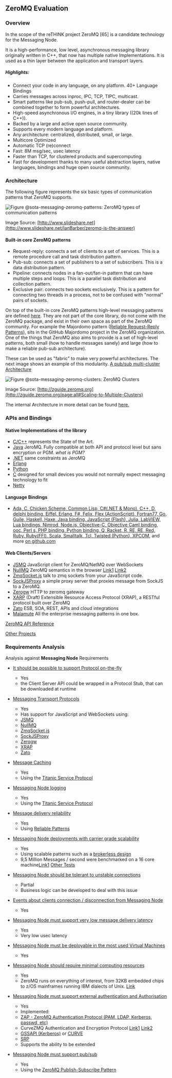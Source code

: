 ZeroMQ Evaluation
-----------------

### Overview

In the scope of the reTHINK project ZeroMQ [65] is a candidate technology for the Messaging Node.

It is a high-performance, low level, asynchronous messaging library originally written in C++, that now has multiple native Implementations. It is used as a thin layer between the application and transport layers.

##### Highlights:

-	Connect your code in any language, on any platform. 40+ Language Bindings
-	Carries messages across inproc, IPC, TCP, TIPC, multicast.
-	Smart patterns like pub-sub, push-pull, and router-dealer can be combined together to form powerful architectures.
-	High-speed asynchronous I/O engines, in a tiny library ((20k lines of C++)).
-	Backed by a large and active open source community.
-	Supports every modern language and platform.
-	Any architecture: centralized, distributed, small, or large.
-	Multicore Optimized
-	Automatic TCP (re)connect
-	Fast: 8M msg/sec, usec latency
-	Faster than TCP, for clustered products and supercomputing
-	Fast for development thanks to many useful abstraction layers, native languages, bindings and huge open source community.

### Architecture

The following figure represents the six basic types of communication patterns that ZeroMQ supports.

![Figure @sota-messaging-zeromq-patterns: ZeroMQ types of communication patterns](zeromq_basic_patterns.png)

Image Source: [http://www.slideshare.net](http://www.slideshare.net/IanBarber/zeromq-is-the-answer)

#### Built-in core ZeroMQ patterns

-	Request-reply: connects a set of clients to a set of services. This is a remote procedure call and task distribution pattern.
-	Pub-sub: connects a set of publishers to a set of subscribers. This is a data distribution pattern.
-	Pipeline: connects nodes in a fan-out/fan-in pattern that can have multiple steps and loops. This is a parallel task distribution and collection pattern.
-	Exclusive pair: connects two sockets exclusively. This is a pattern for connecting two threads in a process, not to be confused with "normal" pairs of sockets.

On top of the built-in core ZeroMQ patterns high-level messaging patterns are defined [here](http://zguide.zeromq.org/page:all). They are not part of the core library, do not come with the ZeroMQ package, and exist in their own space as part of the ZeroMQ community. For example the Majordomo pattern ([Reliable Request-Reply Patterns](http://zguide.zeromq.org/page:all#reliable-request-reply)), sits in the GitHub Majordomo project in the ZeroMQ organization. One of the things that ZeroMQ also aims to provide is a set of high-level patterns, both small (how to handle messages sanely) and large (how to make a reliable pub-sub architecture).

These can be used as "fabric" to make very powerful architectures. The next image shows an example of this modularity. [A pub/sub multi-cluster Architecture](http://zguide.zeromq.org/page:all#Scaling-to-Multiple-Clusters)

![Figure @sota-messaging-zeromq-clusters: ZeroMQ Clusters](zeromq_clusters_example.png)

Image Source: [http://zguide.zeromq.org](http://zguide.zeromq.org/page:all#Scaling-to-Multiple-Clusters)

The internal Architecture in more detail can be found [here.](http://zeromq.org/whitepapers:architecture)

### APIs and Bindings

#### Native Implementations of the library

-	[C/C++](https://github.com/zeromq/libzmq) represents the State of the Art.
-	[Java](https://github.com/zeromq/jeromq) JeroMQ. Fully compatible at both API and protocol level but sans encryption or PGM. *what is PGM?*
-	[.NET](https://github.com/zeromq/netmq) same constraints as JeroMQ
-	[Erlang](https://github.com/zeromq/ezmq)
-	[Python](https://github.com/caedesvvv/zmqproto)
-	[C](https://github.com/zeromq/libzmtp) designed for small devices you would not normally expect messaging technology to fit
-	[Netty](https://github.com/spotify/netty-zmtp)

#### Language Bindings

-	[Ada, C, Chicken Scheme, Common Lisp, C#(.NET & Mono), C++, D, delphi binding, Eiffel, Erlang, F#, Felix, Flex (ActionScript), Fortran77, Go, Guile, Haskell, Haxe, Java binding, JavaScript (Flash), Julia, LabVIEW, Lua bindings, Nimrod, Node.js, Objective-C, Objective Caml binding, ooc, Perl s, PHP binding, Python binding, Q, Racket, R, RE, RE, Red, Ruby, Ruby(FFI), Scala, Smalltalk, Tcl, Twisted (Python), XPCOM](http://zeromq.org/bindings:_start), and more [on github.com](https://github.com/search?utf8=%E2%9C%93&q=zmq&type=Repositories&ref=searchresults)

#### Web Clients/Servers

-	[JSMQ](https://github.com/zeromq/JSMQ) JavaScript client for ZeroMQ/NetMQ over WebSockets
-	[NullMQ](https://github.com/progrium/nullmq) ZeroMQ semantics in the browser [Link1](http://www.slideshare.net/progrium/nullmq-pdx) [Link2](http://avalanche123.com/blog/2012/02/25/interacting-with-zeromq-from-the-browser/)
-	[ZmqSocket.js](http://zeromq.org/bindings%3ajavascript) talk to zmq sockets from your JavaScript code.
-	[SockJSProxy](https://bitbucket.org/vladev/sockjsproxy/) a simple proxy server that proxies message from SockJS to a ZeroMQ.
-	[Zerogw](https://github.com/tailhook/zerogw) HTTP to zeromq gateway
-	[XARP](http://rfc.zeromq.org/spec:40) (Draft) Extensible Resource Access Protocol (XRAP), a RESTful protocol built over ZeroMQ
-	[Zato](https://zato.io/docs/index.html) ESB, SOA, REST, APIs and cloud integrations
-	[Malamute](https://github.com/miska/malamute) All the enterprise messaging patterns in one box.

[ZeroMQ API Reference](http://api.zeromq.org/)

[Other Projects](http://zeromq.org/docs:labs)

### Requirements Analysis

Analysis against **Messaging Node** Requirements

-	[It should be possible to support Protocol on-the-fly](https://github.com/reTHINK-project/core-framework/issues/21)

	-	Yes
	-	the Client Server API could be wrapped in a Protocol Stub, that can be downloaded at runtime

-	[Messaging Transport Protocols](https://github.com/reTHINK-project/core-framework/issues/20)

	-	Yes
	-	Has support for JavaScript and WebSockets using:
	-	[JSMQ](https://github.com/zeromq/JSMQ)
	-	[NullMQ](https://github.com/progrium/nullmq)
	-	[ZmqSocket.js](http://zeromq.org/bindings%3ajavascript)
	-	[SockJSProxy](https://bitbucket.org/vladev/sockjsproxy/)
	-	[Zerogw](https://github.com/tailhook/zerogw)
	-	[XRAP](http://rfc.zeromq.org/spec:40)
	-	[Zato](https://zato.io/docs/index.html)

-	[Message Caching](https://github.com/reTHINK-project/core-framework/issues/19)

	-	Yes
	-	Using the [Titanic Service Protocol](http://rfc.zeromq.org/spec:9)

-	[Messaging Node logging](https://github.com/reTHINK-project/core-framework/issues/18)

	-	Yes
	-	Using the [Titanic Service Protocol](http://rfc.zeromq.org/spec:9)

-	[Message delivery reliability](https://github.com/reTHINK-project/core-framework/issues/17)

	-	Yes
	-	Using [Reliable Patterns](http://zguide.zeromq.org/page:all#Chapter-Reliable-Request-Reply-Patterns)

-	[Messaging Node deployments with carrier grade scalability](https://github.com/reTHINK-project/core-framework/issues/16)

	-	Yes
	-	Using scalable patterns such as a [brokerless design](http://zeromq.org/whitepapers:brokerless)
	-	9,5 Million Messages / second were benchmarked on a 16 core machine[Link1](http://zeromq.org/results:0mq-tests-v03) [Other Tests](http://zeromq.org/results:_start)

-	[Messaging Node should be tolerant to unstable connections](https://github.com/reTHINK-project/core-framework/issues/15)

	-	Partial
	-	Business logic can be developed to deal with this issue

-	[Events about clients connection / disconnection from Messaging Node](https://github.com/reTHINK-project/core-framework/issues/14)

	-	Yes

-	[Messaging Node must support very low message delivery latency](https://github.com/reTHINK-project/core-framework/issues/13)

	-	Yes
	-	Very low usec latency

-	[Messaging Node must be deployable in the most used Virtual Machines](https://github.com/reTHINK-project/core-framework/issues/12)

	-	Yes

-	[Messaging Node should require minimal computing resources](https://github.com/reTHINK-project/core-framework/issues/11)

	-	Yes
	-	ZeroMQ runs on everything of interest, from 32KB embedded chips to z/OS mainframes running IBM dialects of Unix. [Link](http://zeromq.org/docs:features)

-	[Messaging Node must support external authentication and Authorisation](https://github.com/reTHINK-project/core-framework/issues/10)

	-	Yes
	-	Implemented:
	-	[ZAP - ZeroMQ Authentication Protocol (PAM, LDAP, Kerberos, passwd, etc)](http://rfc.zeromq.org/spec:27)
	-	CurveZMQ Authentication and Encryption Protocol [Link1](http://curvezmq.org/) [Link2](http://rfc.zeromq.org/spec:26)
	-	[GSSAPI (Kerberos)](http://rfc.zeromq.org/spec:38) or [CURVE](http://curvezmq.org/)
	-	[SRP](http://rfc.zeromq.org/spec:34)
	-	Supports the ability to be extended

-	[Messaging Node must support pub/sub](https://github.com/reTHINK-project/core-framework/issues/9)

	-	Yes
	-	Using the [ZeroMQ Publish-Subscribe Pattern](http://rfc.zeromq.org/spec:29)
